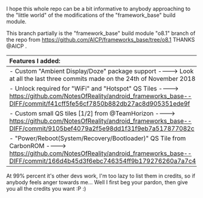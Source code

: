 I hope this whole repo can be a bit informative to anybody approaching to the "little world" of the modifications of the "framework_base" build module.

This branch partially is the "framework_base" build module "o8.1" branch of the repo from https://github.com/AICP/frameworks_base/tree/o8.1 THANKS @AICP .

| Features I added: |
| :---------------------- |
| - Custom "Ambient Display/Doze" package support ----> Look at all the last three commits made on the 24th of November 2018 |
| - Unlock required for "WiFi" and "Hotspot" QS Tiles ----> https://github.com/NotesOfReality/android_frameworks_base--DIFF/commit/f41cff5fe56cf7850b882db27ac8d905351ede9f |
| - Custom small QS tiles [1/2] from @TeamHorizon ----> https://github.com/NotesOfReality/android_frameworks_base--DIFF/commit/9105bef4079a2f5e98dd1f31f9eb7a517877082c |
| - "Power/Reboot(System/Recovery/Bootloader)" QS Tile from CarbonROM ----> https://github.com/NotesOfReality/android_frameworks_base--DIFF/commit/166d4b45d3f6ebc746354ff9b179276260a7a7c4 |

At 99% percent it's other devs work, I'm too lazy to list them in credits, so if anybody feels anger towards me... Well I first beg your pardon, then give you all the credits you want :P :)
